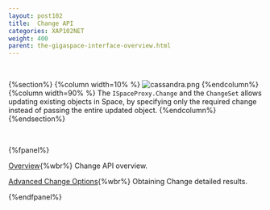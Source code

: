```yaml
---
layout: post102
title:  Change API
categories: XAP102NET
weight: 400
parent: the-gigaspace-interface-overview.html
---
```


<br>

{%section%}
{%column width=10% %}
![cassandra.png](/attachment_files/subject/change-api.png)
{%endcolumn%}
{%column width=90% %}
The `ISpaceProxy.Change` and the `ChangeSet` allows updating existing objects in Space, by specifying only the required change instead of passing the entire updated object.
{%endcolumn%}
{%endsection%}



<br>

{%fpanel%}

[Overview](./change-api.html){%wbr%}
Change API overview.

[Advanced Change Options](./change-api-advanced.html){%wbr%}
Obtaining Change detailed results.

{%endfpanel%}
